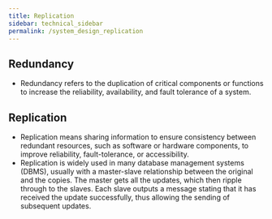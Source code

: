 ```yaml
---
title: Replication
sidebar: technical_sidebar
permalink: /system_design_replication
---
```


## Redundancy
- Redundancy refers to the duplication of critical components or functions to increase the reliability, availability, and fault tolerance of a system. 

## Replication
- Replication means sharing information to ensure consistency between
redundant resources, such as software or hardware components, to improve
reliability, fault-tolerance, or accessibility.
- Replication is widely used in many database management systems (DBMS),
usually with a master-slave relationship between the original and the
copies. The master gets all the updates, which then ripple through to the
slaves. Each slave outputs a message stating that it has received the update
successfully, thus allowing the sending of subsequent updates.

